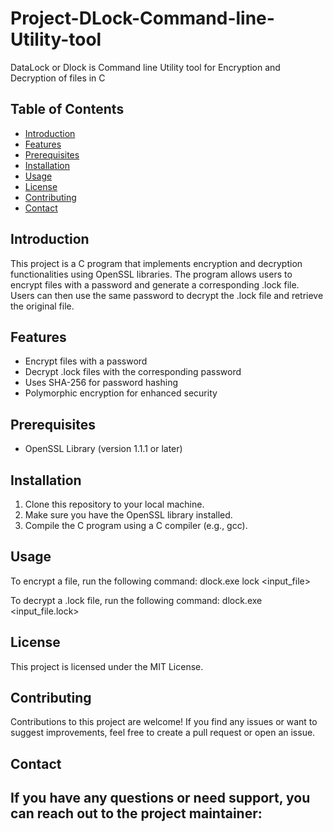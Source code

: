 # Project-DLock-Command-line-Utility-tool
DataLock or Dlock is Command line Utility tool for Encryption and Decryption of files in C 

## Table of Contents

- [Introduction](#introduction)
- [Features](#features)
- [Prerequisites](#prerequisites)
- [Installation](#installation)
- [Usage](#usage)
- [License](#license)
- [Contributing](#contributing)
- [Contact](#contact)

## Introduction

This project is a C program that implements encryption and decryption functionalities using OpenSSL libraries. The program allows users to encrypt files with a password and generate a corresponding .lock file. Users can then use the same password to decrypt the .lock file and retrieve the original file.

## Features

- Encrypt files with a password
- Decrypt .lock files with the corresponding password
- Uses SHA-256 for password hashing
- Polymorphic encryption for enhanced security

## Prerequisites

- OpenSSL Library (version 1.1.1 or later)

## Installation

1. Clone this repository to your local machine.
2. Make sure you have the OpenSSL library installed.
3. Compile the C program using a C compiler (e.g., gcc).

## Usage

To encrypt a file, run the following command:
dlock.exe lock <input_file> <password>

To decrypt a .lock file, run the following command:
dlock.exe <input_file.lock> <password>


## License

This project is licensed under the MIT License.

## Contributing

Contributions to this project are welcome! If you find any issues or want to suggest improvements, feel free to create a pull request or open an issue.

## Contact

If you have any questions or need support, you can reach out to the project maintainer:
-------

